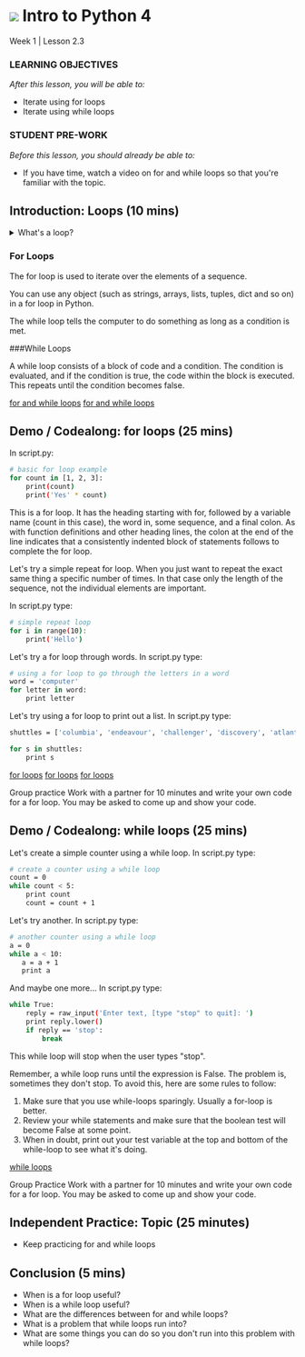 # ![](https://ga-dash.s3.amazonaws.com/production/assets/logo-9f88ae6c9c3871690e33280fcf557f33.png) Intro to Python 4
Week 1 | Lesson 2.3

### LEARNING OBJECTIVES
*After this lesson, you will be able to:*
- Iterate using for loops
- Iterate using while loops

### STUDENT PRE-WORK
*Before this lesson, you should already be able to:*
- If you have time, watch a video on for and while loops so that you're familiar
  with the topic.

<a name="for and while loops"></a>
## Introduction: Loops (10 mins)
<details>
<summary>
What's a loop?
</summary>
```bash
A device that tells Python to do the same thing over and over again.
```
</details>

### For Loops

The for loop is used to iterate over the elements of a sequence.

You can use any object (such as strings, arrays, lists, tuples, dict and so on) in a for loop in Python.

The while loop tells the computer to do something as long as a condition is met.

###While Loops

A while loop consists of a block of code and a condition. The condition is evaluated, and if the condition is true, the code within the block is executed. This repeats until the condition becomes false.

[for and while loops](http://www.pythonforbeginners.com/control-flow-2/python-for-and-while-loops)
[for and while loops](http://www.cyberciti.biz/faq/python-for-loop-examples-statements/)


<a name="for loops"></a>
## Demo / Codealong: for loops (25 mins)

In script.py:
```bash
# basic for loop example
for count in [1, 2, 3]:
    print(count)
    print('Yes' * count)
```

This is a for loop. It has the heading starting with for, followed by a
variable name (count in this case), the word in, some sequence, and a final colon.
As with function definitions and other heading lines, the colon at the end of
the line indicates that a consistently indented block of statements follows
to complete the for loop.

Let's try a simple repeat for loop. When you just want to repeat the exact same
thing a specific number of times. In that case only the length of the sequence,
not the individual elements are important.

In script.py type:
```bash
# simple repeat loop
for i in range(10):
    print('Hello')
```

Let's try a for loop through words.
In script.py type:
```bash
# using a for loop to go through the letters in a word
word = 'computer'
for letter in word:
    print letter
```

Let's try using a for loop to print out a list.
In script.py type:
```bash
shuttles = ['columbia', 'endeavour', 'challenger', 'discovery', 'atlantis', 'enterprise', 'pathfinder' ]

for s in shuttles:
    print s
```

[for loops](http://www.cyberciti.biz/faq/python-for-loop-examples-statements/)
[for loops](http://www.pythonforbeginners.com/control-flow-2/python-for-and-while-loops)
[for loops](http://anh.cs.luc.edu/python/hands-on/3.1/handsonHtml/loops.html)

Group practice
Work with a partner for 10 minutes and write your own code for a for loop. You may be asked to come up and show your code.

<a name="while loops"></a>
## Demo / Codealong: while loops (25 mins)

Let's create a simple counter using a while loop.
In script.py type:
```bash
# create a counter using a while loop
count = 0
while count < 5:
    print count
    count = count + 1  
```

Let's try another.
In script.py type:
```bash
# another counter using a while loop
a = 0		
while a < 10:
   a = a + 1
   print a
```

And maybe one more...
In script.py type:
```bash
while True:
    reply = raw_input('Enter text, [type "stop" to quit]: ')
    print reply.lower()
    if reply == 'stop':
        break
```

This while loop will stop when the user types "stop".

Remember, a while loop runs until the expression is False. The problem is,
sometimes they don't stop. To avoid this, here are some rules to follow:

1. Make sure that you use while-loops sparingly. Usually a for-loop is better.
2. Review your while statements and make sure that the boolean test will
   become False at some point.
3. When in doubt, print out your test variable at the top and bottom of the
   while-loop to see what it's doing.

[while loops](http://learnpythonthehardway.org/book/ex33.html)

Group Practice
Work with a partner for 10 minutes and write your own code for a for loop. You may be asked to come up and show your code.

<a name="ind-practice"></a>
## Independent Practice: Topic (25 minutes)
- Keep practicing for and while loops

<a name="conclusion"></a>
## Conclusion (5 mins)
- When is a for loop useful?
- When is a while loop useful?
- What are the differences between for and while loops?
- What is a problem that while loops run into?
- What are some things you can do so you don't run into this problem with while loops?
